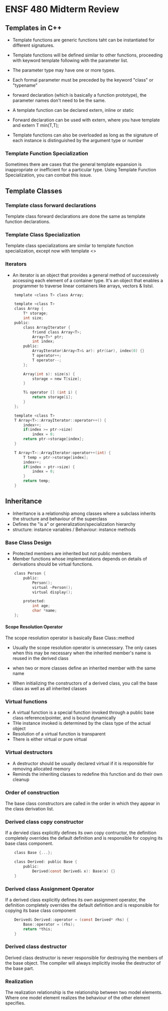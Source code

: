 # ENSF 480 Midterm Review

## Templates in C++

* Template functions are generic functions taht can be instantiated for different signatures.
* Template functions will be defined similar to other functions, proceeding with keyword template following with the parameter list.
* The parameter type may have one or more types.

* Each formal parameter must be preceded by the keyword "class" or "typename"
* forward declaration (which is basically a function prototype), the parameter names don't need to be the same.

* A template function can be declared extern, inline or static

* Forward declaration can be used with extern, where you have template <class T> and extern T min(T,T);
* Template functions can also be overloaded as long as the signature of each instance is distinguished by the argument type or number

### Template Function Specialization

Sometimes there are cases that the general template expansion is inappropriate or inefficient for a particular type. Using Template Function Specialization, you can combat this issue.

## Template Classes

### Template class forward declarations
Template class forward declarations are done the same as template function declarations.

### Template Class Specialization
Template class specializations are similar to template function specialization, except now with template <>

### Iterators
* An iterator is an object that provides a general method of successively accessing each element of a container type. It's an object that enables a programmer to traverse linear containers like arrays, vectors & listsl.

```c
    template <class T> class Array;

    template <class T>
    class Array {
        T* storage;
        int size;
    public:
        class ArrayIterator {
            friend class Array<T>;
            Array<T>* ptr;
            int index;
        public:
            ArrayIterator(Array<T>& ar): ptr(&ar), index(0) {}
            T operator++;
            T operator--;
        };

        Array(int s): size(s) {
            storage = new T[size];
        }

        T& operator [] (int i) {
            return storage[i];
        }
    };

    template <class T>
    T Array<T>::ArrayIterator::operator++() {
        index++;
        if(index >= ptr->size)
            index = 0;
        return ptr->storage[index];
    }

    T Array<T>::ArrayIterator:operator++(int) {
        T temp = ptr->storage[index];
        index++;
        if(index > ptr->size) {
            index = 0;
        }
        return temp;
    }

```

## Inheritance

* Inheritance is a relationship among classes where a subclass inherits the structure and behaviour of the superclass
* Defines the "is a" or generalization/specialization hierarchy
* structure: instance variables / Behaviour: instance methods

### Base Class Design

* Protected members are inherited but not public members
* Member functions whose implementations depends on details of derivations should be virtual functions.

```c
    class Person {
        public: 
            Person();
            virtual ~Person();
            virtual display();

        protected:
            int age;
            char *name;
    };
```

#### Scope Resolution Operator
The scope resolution operator is basically Base Class::method

* Usually the scope resolution operator is unnecessary. The only cases when this may be necessary when the inherited member's name is reused in the derived class
* when two or more classes define an inherited member with the same name

* When initializing the constructors of a derived class, you call the base class as well as all inherited classes

### Virtual functions
* A virtual function is a special function invoked through a public base class reference/pointer, and is bound dynamically
* THe instance invoked is determined by the class type of the actual object
* Resolution of a virtual function is transparent
* There is either virtual or pure virtual

### Virtual destructors
* A destructor should be usually declared virtual if it is responsible for removing allocated memory
* Reminds the inheriting classes to redefine this function and do their own cleanup

### Order of construction
The base class constructors are called in the order in which they appear in the class derivation list.

### Derived class copy constructor

If a dervied class explicitly defines its own copy contructor, the definition completely overrides the default definition and is responsible for copying its base class component. 

```c
    class Base {...};

    class Derived: public Base {
        public:
            Derived(const Derived& x): Base(x) {}
    }
```

### Derived class Assignment Operator

If a derived class explicitly defines its own assignment operator, the definition completely overrides the default definition and is responsible for copying its base class component

```c
    Derived& Derived::operator = (const Derived* rhs) {
        Base::operator = (rhs);
        return *this;
    }
```

### Derived class destructor

Derived class destructor is never responsible for destroying the members of the base object. The compiler will always implicitly invoke the destructor of the base part.

### Realization

The realization relationship is the relationship between two model elements. Where one model element realizes the behaviour of the other element specifies.